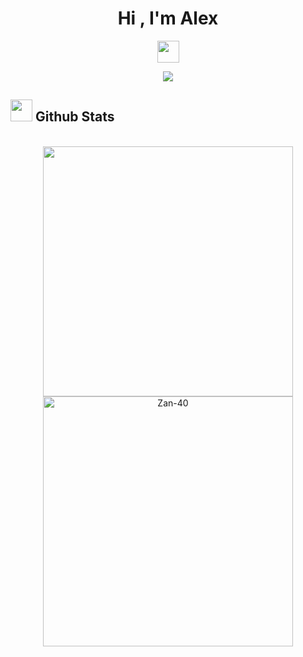 <div align="center">
  <h1>Hi , I'm Alex </h1>
  <img width=35 src="https://media.giphy.com/media/hvRJCLFzcasrR4ia7z/giphy.gif">
</div>


<p align="center">
  <a href="https://github.com/DenverCoder1/readme-typing-svg"><img src="https://readme-typing-svg.herokuapp.com?font=Time+New+Roman&color=cyan&size=25&center=true&vCenter=true&width=600&height=100&lines=++;Self-taught+Front-End+Developer,;Computer+Science+Student,;Active+Learner/Researcher,;Love+to+learn+new+stuffs..<3"></a>
</p>

## <img src="https://media.giphy.com/media/iY8CRBdQXODJSCERIr/giphy.gif" width="35"><b> Github Stats </b>
<br>

<div align="center">

<a href="https://github.com/Zan-40/">
  <img src="https://github-readme-stats.vercel.app/api?username=Zan-40&include_all_commits=true&count_private=true&show_icons=true&line_height=35&title_color=f4f4f4&icon_color=75485E&text_color=ffffff&bg_color=0,24292e,222034" width="400"/>
  <img src="https://github-readme-stats.vercel.app/api/top-langs?username=Zan-40&show_icons=true&locale=en&layout=compact&line_height=20&title_color=ffffff&icon_color=2234AE&text_color=ffffff&bg_color=0,24292e,222034" width="400"  alt="Zan-40"/>

</a>
</div>
<!--
**Zan-40/Zan-40** is a ✨ _special_ ✨ repository because its `README.md` (this file) appears on your GitHub profile.

Here are some ideas to get you started:

- 🔭 I’m currently working on ...
- 🌱 I’m currently learning ...
- 👯 I’m looking to collaborate on ...
- 🤔 I’m looking for help with ...
- 💬 Ask me about ...
- 📫 How to reach me: ...
- 😄 Pronouns: ...
- ⚡ Fun fact: ...
-->
